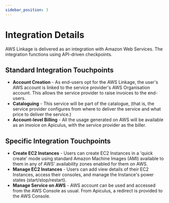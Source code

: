 ```yaml
---
sidebar_position: 3
---
```

# Integration Details

AWS Linkage is delivered as an integration with Amazon Web Services. The integration functions using API-driven checkpoints.

## Standard Integration Touchpoints
- **Account Creation** - As end-users opt for the AWS Linkage, the user's AWS account is linked to the service provider's AWS Organisation account. This allows the service provider to raise invoices to the end-users.
- **Cataloguing** - This service will be part of the catalogue, (that is, the service provider configures from where to deliver the service and what price to deliver the service.)
- **Account-level Billing** - All the usage generated on AWS will be available as an invoice on Apiculus, with the service provider as the biller.

## Specific Integration Touchpoints
- **Create EC2 Instances** - Users can create EC2 Instances in a 'quick create' mode using standard Amazon Machine Images (AMI) available to them in any of AWS' availability zones enabled for them on AWS.
- **Manage EC2 Instances** - Users can add view details of their EC2 Instances, access their consoles, and manage the Instance's power states (start/stop/restart).
- **Manage Service on AWS** - AWS account can be used and accessed from the AWS Console as usual. From Apiculus, a redirect is provided to the AWS Console.



